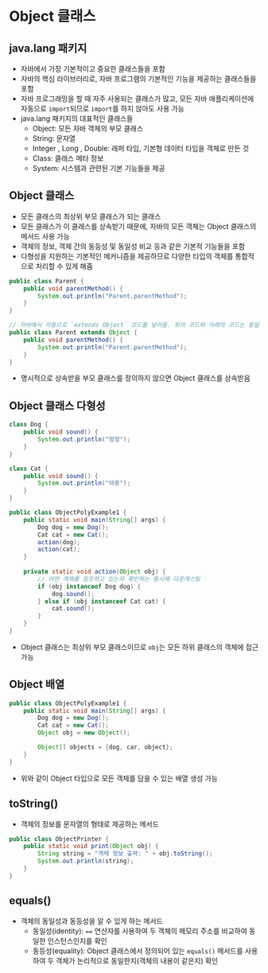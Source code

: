 # Object 클래스
## java.lang 패키지
- 자바에서 가장 기본적이고 중요한 클래스들을 포함
- 자바의 핵심 라이브러리로, 자바 프로그램의 기본적인 기능을 제공하는 클래스들을 포함
- 자바 프로그래밍을 할 때 자주 사용되는 클래스가 많고, 모든 자바 애플리케이션에 자동으로 `import`되므로 `import`를 하지 않아도 사용 가능
- java.lang 패키지의 대표적인 클래스들
  - Object: 모든 자바 객체의 부모 클래스
  - String: 문자열
  - Integer , Long , Double: 래퍼 타입, 기본형 데이터 타입을 객체로 만든 것
  - Class: 클래스 메타 정보
  - System: 시스템과 관련된 기본 기능들을 제공
## Object 클래스
- 모든 클래스의 최상위 부모 클래스가 되는 클래스
- 모든 클래스가 이 클래스를 상속받기 때문에, 자바의 모든 객체는 Object 클래스의 메서드 사용 가능
- 객체의 정보, 객체 간의 동등성 및 동일성 비교 등과 같은 기본적 기능들을 포함
- 다형성을 지원하는 기본적인 메커니즘을 제공하므로 다양한 타입의 객체를 통합적으로 처리할 수 있게 해줌
```java
public class Parent {
    public void parentMethod() {
        System.out.println("Parent.parentMethod");
    }
}
```
```java
// 자바에서 자동으로 `extends Object` 코드를 넣어줌. 위의 코드와 아래의 코드는 동일
public class Parent extends Object {
    public void parentMethod() {
        System.out.println("Parent.parentMethod");
    }
}
```
- 명시적으로 상속받을 부모 클래스를 정의하지 않으면 Object 클래스를 상속받음
## Object 클래스 다형성
```java
class Dog {
    public void sound() {
        System.out.println("멍멍");
    }
}

class Cat {
    public void sound() {
        System.out.println("야옹");
    }
}

public class ObjectPolyExample1 {
    public static void main(String[] args) {
        Dog dog = new Dog();
        Cat cat = new Cat();
        action(dog);
        action(cat);
    }
    
    private static void action(Object obj) {
        // 어떤 객체를 참조하고 있는지 확인하는 동시에 다운캐스팅
        if (obj instanceof Dog dog) {
            dog.sound();
        } else if (obj instanceof Cat cat) {
            cat.sound();
        }
    }
}
```
- Object 클래스는 최상위 부모 클래스이므로 `obj`는 모든 하위 클래스의 객체에 접근 가능
## Object 배열
```java
public class ObjectPolyExample1 {
    public static void main(String[] args) {
        Dog dog = new Dog();
        Cat cat = new Cat();
        Object obj = new Object();

        Object[] objects = {dog, car, object};
    }
}
```
- 위와 같이 Object 타입으로 모든 객체를 담을 수 있는 배열 생성 가능
## toString()
- 객체의 정보를 문자열의 형태로 제공하는 메서드
```java
public class ObjectPrinter {
    public static void print(Object obj) {
        String string = "객체 정보 출력: " + obj.toString();
        System.out.println(string);
    }
}
```
## equals()
- 객체의 동일성과 동등성을 알 수 있게 하는 메서드
  - 동일성(identity): `==` 연산자를 사용하여 두 객체의 메모리 주소를 비교하여 동일한 인스턴스인지를 확인
  - 동등성(equality): Object 클래스에서 정의되어 있는 `equals()` 메서드를 사용하여 두 객체가 논리적으로 동일한지(객체의 내용이 같은지) 확인